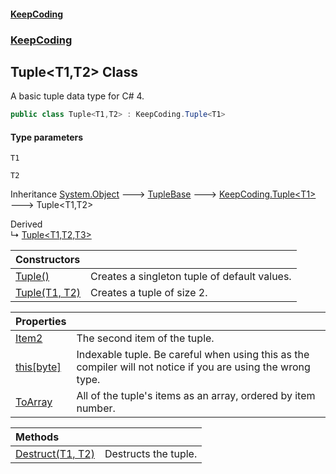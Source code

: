 #### [KeepCoding](index.md 'index')
### [KeepCoding](KeepCoding.md 'KeepCoding')
## Tuple&lt;T1,T2&gt; Class
A basic tuple data type for C# 4.   
```csharp
public class Tuple<T1,T2> : KeepCoding.Tuple<T1>
```
#### Type parameters
<a name='KeepCoding_Tuple_T1_T2__T1'></a>
`T1`  
  
<a name='KeepCoding_Tuple_T1_T2__T2'></a>
`T2`  
  

Inheritance [System.Object](https://docs.microsoft.com/en-us/dotnet/api/System.Object 'System.Object') &#129106; [TupleBase](TupleBase.md 'KeepCoding.Internal.TupleBase') &#129106; [KeepCoding.Tuple&lt;](Tuple_T_.md 'KeepCoding.Tuple&lt;T&gt;')[T1](Tuple_T1_T2_.md#KeepCoding_Tuple_T1_T2__T1 'KeepCoding.Tuple&lt;T1,T2&gt;.T1')[&gt;](Tuple_T_.md 'KeepCoding.Tuple&lt;T&gt;') &#129106; Tuple&lt;T1,T2&gt;  

Derived  
&#8627; [Tuple&lt;T1,T2,T3&gt;](Tuple_T1_T2_T3_.md 'KeepCoding.Tuple&lt;T1,T2,T3&gt;')  

| Constructors | |
| :--- | :--- |
| [Tuple()](Tuple_T1_T2__Tuple().md 'KeepCoding.Tuple&lt;T1,T2&gt;.Tuple()') | Creates a singleton tuple of default values.<br/> |
| [Tuple(T1, T2)](Tuple_T1_T2___ctor_E7xW8ZpoLwfb0hszhKAyaw.md 'KeepCoding.Tuple&lt;T1,T2&gt;.Tuple(T1, T2)') | Creates a tuple of size 2.<br/> |

| Properties | |
| :--- | :--- |
| [Item2](Tuple_T1_T2__Item2.md 'KeepCoding.Tuple&lt;T1,T2&gt;.Item2') | The second item of the tuple.<br/> |
| [this[byte]](Tuple_T1_T2__Item_W7Pkzsy_8wxWZqBmDAYlWg.md 'KeepCoding.Tuple&lt;T1,T2&gt;.this[byte]') | Indexable tuple. Be careful when using this as the compiler will not notice if you are using the wrong type.<br/> |
| [ToArray](Tuple_T1_T2__ToArray.md 'KeepCoding.Tuple&lt;T1,T2&gt;.ToArray') | All of the tuple's items as an array, ordered by item number.<br/> |

| Methods | |
| :--- | :--- |
| [Destruct(T1, T2)](Tuple_T1_T2__Destruct_ebEbC6FCVwjL5jafy1Wyuw.md 'KeepCoding.Tuple&lt;T1,T2&gt;.Destruct(T1, T2)') | Destructs the tuple.<br/> |
